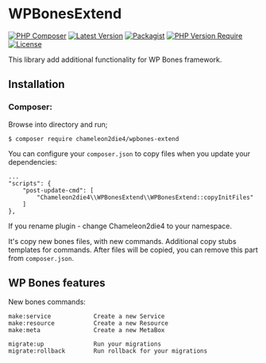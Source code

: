 # WPBonesExtend
[![PHP Composer](https://github.com/Chameleon2die4/WPBonesExtend/actions/workflows/php.yml/badge.svg)](https://github.com/Chameleon2die4/WPBonesExtend/actions/workflows/php.yml)
[![Latest Version](https://img.shields.io/github/v/tag/Chameleon2die4/WPBonesExtend?sort=semver&label=version)](https://github.com/Chameleon2die4/WPBonesExtend/)
[![Packagist](https://badgen.net/packagist/v/chameleon2die4/wpbones-extend/latest)](https://packagist.org/packages/chameleon2die4/WPBonesExtend/)
[![PHP Version Require](https://img.shields.io/badge/php-%3E=7.4-green.svg)](https://www.php.net/docs.php)
[![License](https://img.shields.io/badge/license-GPL3-blue.svg)](https://github.com/Chameleon2die4/WPBonesExtend/blob/master/LICENSE.md)

[//]: # ([![Packagist]&#40;https://img.shields.io/packagist/v/chameleon2die4/WPBonesExtend/&#41;]&#40;https://packagist.org/packages/chameleon2die4/WPBonesExtend/&#41;)

This library add additional functionality for WP Bones framework.

## Installation

### Composer:

Browse into directory and run;

```shell
$ composer require chameleon2die4/wpbones-extend
```

You can configure your `composer.json` to copy files when you update your dependencies:

```
...
"scripts": {
    "post-update-cmd": [
        "Chameleon2die4\\WPBonesExtend\\WPBonesExtend::copyInitFiles"
    ]
},
```

If you rename plugin - change Chameleon2die4 to your namespace.

It's copy new bones files, with new commands. Additional copy stubs templates for commands. After files will be copied, you can remove this part from `composer.json`.

## WP Bones features

New bones commands:
```
make:service            Create a new Service
make:resource           Create a new Resource
make:meta               Create a new MetaBox

migrate:up              Run your migrations
migrate:rollback        Run rollback for your migrations
```
